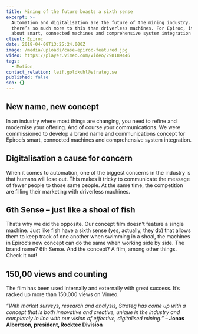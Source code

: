```yaml
---
title: Mining of the future boasts a sixth sense
excerpt: >-
  Automation and digitalisation are the future of the mining industry. But
  there’s so much more to this than driverless machines. For Epiroc, it’s all
  about smart, connected machines and comprehensive system integration.
client: Epiroc
date: 2018-04-08T13:25:24.000Z
image: /media/uploads/case-epiroc-featured.jpg
video: https://player.vimeo.com/video/298189446
tags:
  - Motion
contact_relation: leif.goldkuhl@strateg.se
published: false
seo: {}
---
```


## New name, new concept

In an industry where most things are changing, you need to refine and modernise your offering. And of course your communications. We were commissioned to develop a brand name and communications concept for Epiroc’s smart, connected machines and comprehensive system integration.

## Digitalisation a cause for concern

When it comes to automation, one of the biggest concerns in the industry is that humans will lose out. This makes it tricky to communicate the message of fewer people to those same people. At the same time, the competition are filling their marketing with driverless machines.

## 6th Sense – just like a shoal of fish

That’s why we did the opposite. Our concept film doesn’t feature a single machine. Just like fish have a sixth sense (yes, actually, they do) that allows them to keep track of one another when swimming in a shoal, the machines in Epiroc’s new concept can do the same when working side by side. The brand name? 6th Sense. And the concept? A film, among other things. Check it out!

## 150,00 views and counting

The film has been used internally and externally with great success. It’s racked up more than 150,000 views on Vimeo.

_“With market surveys, research and analysis, Strateg has come up with a concept that is both innovative and creative, unique in the industry and completely in line with our vision of effective, digitalised mining.”_
**– Jonas Albertson, president, Rocktec Division**
